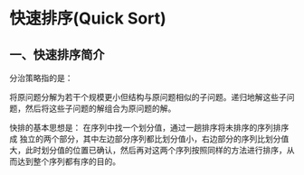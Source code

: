 # 快速排序(Quick Sort)

## 一、快速排序简介

分治策略指的是：

将原问题分解为若干个规模更小但结构与原问题相似的子问题。递归地解这些子问题，然后将这些子问题的解组合为原问题的解。

快排的基本思想是：
在序列中找一个划分值，通过一趟排序将未排序的序列排序成 独立的两个部分，其中左边部分序列都比划分值小，右边部分的序列比划分值大，此时划分值的位置已确认，然后再对这两个序列按照同样的方法进行排序，从而达到整个序列都有序的目的。
